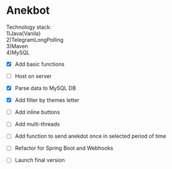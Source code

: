 # Anekbot
Technology stack:<br />
1)Java(Vanila)<br />
2)TelegramLongPolling<br />
3)Maven<br />
4)MySQL
- [x] Add basic functions
- [ ] Host on server
- [x] Parse data to MySQL DB
- [x] Add filter by themes letter
- [ ] Add inline buttons
- [ ] Add multi-threads
- [ ] Add function to send anekdot once in selected period of time
- [ ] Refactor for Spring Boot and Webhooks
- [ ] Launch final version


